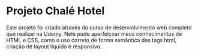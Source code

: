 # Projeto Chalé Hotel

Este projeto foi criado através do curso de desenvolvimento web completo que realizei na Udemy. Nele pude aperfeiçoar meus conhecimentos de HTML e CSS, como o uso correto de forma semântica das tags html, criação de layout líquido e responsivo.
